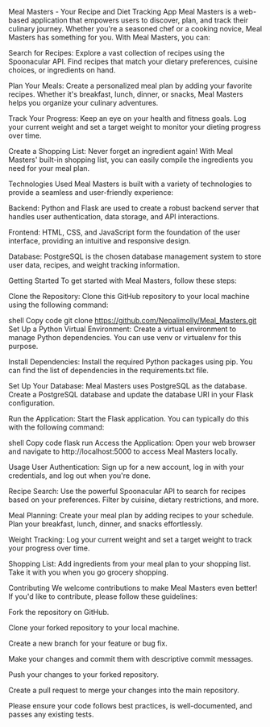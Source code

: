 Meal Masters - Your Recipe and Diet Tracking App
Meal Masters is a web-based application that empowers users to discover, plan, and track their culinary journey. Whether you're a seasoned chef or a cooking novice, Meal Masters has something for you. With Meal Masters, you can:

Search for Recipes: Explore a vast collection of recipes using the Spoonacular API. Find recipes that match your dietary preferences, cuisine choices, or ingredients on hand.

Plan Your Meals: Create a personalized meal plan by adding your favorite recipes. Whether it's breakfast, lunch, dinner, or snacks, Meal Masters helps you organize your culinary adventures.

Track Your Progress: Keep an eye on your health and fitness goals. Log your current weight and set a target weight to monitor your dieting progress over time.

Create a Shopping List: Never forget an ingredient again! With Meal Masters' built-in shopping list, you can easily compile the ingredients you need for your meal plan.

Technologies Used
Meal Masters is built with a variety of technologies to provide a seamless and user-friendly experience:

Backend: Python and Flask are used to create a robust backend server that handles user authentication, data storage, and API interactions.

Frontend: HTML, CSS, and JavaScript form the foundation of the user interface, providing an intuitive and responsive design.

Database: PostgreSQL is the chosen database management system to store user data, recipes, and weight tracking information.

Getting Started
To get started with Meal Masters, follow these steps:

Clone the Repository: Clone this GitHub repository to your local machine using the following command:

shell
Copy code
git clone https://github.com/Nepalimolly/Meal_Masters.git
Set Up a Python Virtual Environment: Create a virtual environment to manage Python dependencies. You can use venv or virtualenv for this purpose.

Install Dependencies: Install the required Python packages using pip. You can find the list of dependencies in the requirements.txt file.

Set Up Your Database: Meal Masters uses PostgreSQL as the database. Create a PostgreSQL database and update the database URI in your Flask configuration.

Run the Application: Start the Flask application. You can typically do this with the following command:

shell
Copy code
flask run
Access the Application: Open your web browser and navigate to http://localhost:5000 to access Meal Masters locally.

Usage
User Authentication: Sign up for a new account, log in with your credentials, and log out when you're done.

Recipe Search: Use the powerful Spoonacular API to search for recipes based on your preferences. Filter by cuisine, dietary restrictions, and more.

Meal Planning: Create your meal plan by adding recipes to your schedule. Plan your breakfast, lunch, dinner, and snacks effortlessly.

Weight Tracking: Log your current weight and set a target weight to track your progress over time.

Shopping List: Add ingredients from your meal plan to your shopping list. Take it with you when you go grocery shopping.

Contributing
We welcome contributions to make Meal Masters even better! If you'd like to contribute, please follow these guidelines:

Fork the repository on GitHub.

Clone your forked repository to your local machine.

Create a new branch for your feature or bug fix.

Make your changes and commit them with descriptive commit messages.

Push your changes to your forked repository.

Create a pull request to merge your changes into the main repository.

Please ensure your code follows best practices, is well-documented, and passes any existing tests.
